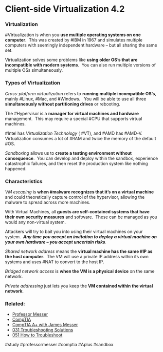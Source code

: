 # Client-side Virtualization 4.2

### Virtualization

#Virtualization is when you **use multiple operating systems on one computer**.  This was created by #IBM in 1967 and simulates multiple computers with seemingly independent hardware – but all sharing the same set. 

Virtualization solves some problems like **using older OS’s that are incompatible with modern systems**.  You can also run multiple versions of multiple OSs simultaneously.

### Types of Virtualization

*Cross-platform virtualization* refers to **running multiple incompatible OS’s**, mainly #Linux, #Mac, and #Windows.   You will be able to use all three **simultaneously without partitioning drives** or rebooting. 

The #Hypervisor is a **manager for virtual machines and hardware** management.  This may require a special #CPU that supports virtual machines. 

#Intel has *Virtualization Technology* ( #VT), and #AMD has #AMD-V.   Virtualization consumes a lot of #RAM and twice the memory of the default #OS. 

*Sandboxing* allows us to **create a testing environment without consequence**.  You can develop and deploy within the sandbox, experience catastrophic failures, and then reset the production system like nothing happened.

### Characteristics

*VM escaping* is **when #malware recognizes that it’s on a virtual machine** and could theoretically capture control of the hypervisor, allowing the malware to spread across more machines.

With Virtual Machines, all **guests are self-contained systems that have their own security measures** and software.  These can be managed as you would any non-virtual system. 

Attackers will try to bait you into using their virtual machines on your system.  ***Any time you accept an invitation to deploy a virtual machine on your own hardware – you accept uncertain risks***. 

*Shared network address* means the **virtual machine has the same #IP as the host computer**.  The VM will use a private IP address within its own systems and uses #NAT to convert to the host IP.

*Bridged network access* is **when the VM is a physical device** on the same network.

*Private addressing* just lets you keep the **VM contained within the virtual network**.

### Related:

- [Professor Messer](https://www.professormesser.com/free-a-plus-training/220-1101/220-1101-video/client-side-virtualization-220-1101/ "Professor Messer A+ Guide")
- [CompTIA](https://www.comptia.org/ "CompTIA Homepage")
- [CompTIA A+ with James Messer](CompTIA%20A+%20with%20James%20Messer.md)
- [031 Troubleshooting Solutions](031%20Troubleshooting%20Solutions.md)
- [051 How to Troubleshoot](051%20How%20to%20Troubleshoot.md)

#study #professormesser #comptia #Aplus #sandbox